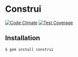 # Construi

[![Code Climate](https://codeclimate.com/github/lstephen/construi/badges/gpa.svg)](https://codeclimate.com/github/lstephen/construi) [![Test Coverage](https://codeclimate.com/github/lstephen/construi/badges/coverage.svg)](https://codeclimate.com/github/lstephen/construi)

## Installation

    $ gem install construi

